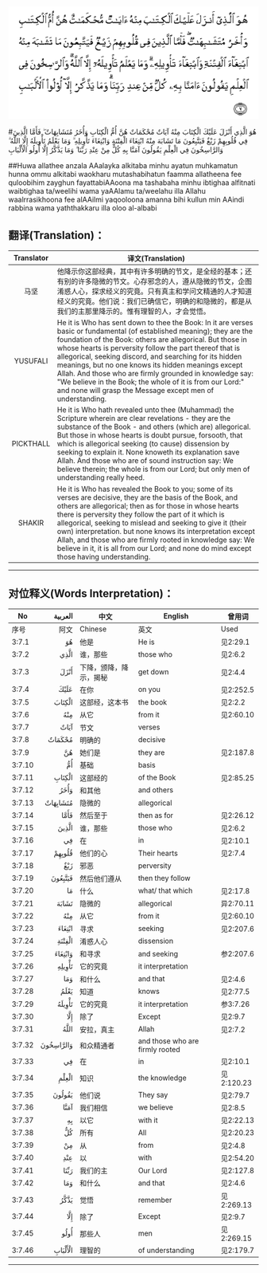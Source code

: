 ![003:007](images/003_007.gif)

#هُوَ الَّذِي أَنْزَلَ عَلَيْكَ الْكِتَابَ مِنْهُ آيَاتٌ مُحْكَمَاتٌ هُنَّ أُمُّ الْكِتَابِ وَأُخَرُ مُتَشَابِهَاتٌ ۖ فَأَمَّا الَّذِينَ فِي قُلُوبِهِمْ زَيْغٌ فَيَتَّبِعُونَ مَا تَشَابَهَ مِنْهُ ابْتِغَاءَ الْفِتْنَةِ وَابْتِغَاءَ تَأْوِيلِهِ ۗ وَمَا يَعْلَمُ تَأْوِيلَهُ إِلَّا اللَّهُ ۗ وَالرَّاسِخُونَ فِي الْعِلْمِ يَقُولُونَ آمَنَّا بِهِ كُلٌّ مِنْ عِنْدِ رَبِّنَا ۗ وَمَا يَذَّكَّرُ إِلَّا أُولُو الْأَلْبَابِ 

##Huwa allathee anzala AAalayka alkitaba minhu ayatun muhkamatun hunna ommu alkitabi waokharu mutashabihatun faamma allatheena fee quloobihim zayghun fayattabiAAoona ma tashabaha minhu ibtighaa alfitnati waibtighaa ta/weelihi wama yaAAlamu ta/weelahu illa Allahu waalrrasikhoona fee alAAilmi yaqooloona amanna bihi kullun min AAindi rabbina wama yaththakkaru illa oloo al-albabi 

## 翻译(Translation)：

| Translator | 译文(Translation)                                            |
| :--------: | ------------------------------------------------------------ |
|    马坚    | 他降示你这部经典，其中有许多明确的节文，是全经的基本；还有别的许多隐微的节文。心存邪念的人，遵从隐微的节文，企图淆惑人心，探求经义的究竟。只有真主和学问文精通的人才知道经义的究竟。他们说：我们已确信它，明确的和隐微的，都是从我们的主那里降示的。惟有理智的人，才会觉悟。 |
|  YUSUFALI  | He it is Who has sent down to thee the Book: In it are verses basic or fundamental (of established meaning); they are the foundation of the Book: others are allegorical. But those in whose hearts is perversity follow the part thereof that is allegorical, seeking discord, and searching for its hidden meanings, but no one knows its hidden meanings except Allah. And those who are firmly grounded in knowledge say: "We believe in the Book; the whole of it is from our Lord:" and none will grasp the Message except men of understanding. |
| PICKTHALL  | He it is Who hath revealed unto thee (Muhammad) the Scripture wherein are clear revelations - they are the substance of the Book - and others (which are) allegorical. But those in whose hearts is doubt pursue, forsooth, that which is allegorical seeking (to cause) dissension by seeking to explain it. None knoweth its explanation save Allah. And those who are of sound instruction say: We believe therein; the whole is from our Lord; but only men of understanding really heed. |
|   SHAKIR   | He it is Who has revealed the Book to you; some of its verses are decisive, they are the basis of the Book, and others are allegorical; then as for those in whose hearts there is perversity they follow the part of it which is allegorical, seeking to mislead and seeking to give it (their own) interpretation. but none knows its interpretation except Allah, and those who are firmly rooted in knowledge say: We believe in it, it is all from our Lord; and none do mind except those having understanding. |

---

## 对位释义(Words Interpretation)：

| No   | العربية | 中文    | English | 曾用词 |
| ---- | ------: | ------- | ------- | ------ |
| 序号 |    阿文 | Chinese | 英文    | Used   |
| 3:7.1  | هُوَ        | 他是                   | He is                           | 见2:29.1   |
| 3:7.2  | الَّذِي      | 谁，那些               | those who                       | 见2:6.2    |
| 3:7.3  | أَنْزَلَ      | 下降，颁降，降示，揭秘 | get down                        | 见2:4.4    |
| 3:7.4  | عَلَيْكَ      | 在你                   | on you                          | 见2:252.5  |
| 3:7.5  | الْكِتَابَ    | 这部经，这本书         | the book                        | 见2:2.2    |
| 3:7.6  | مِنْهُ       | 从它                   | from it                         | 见2:60.10  |
| 3:7.7  | آيَاتٌ      | 节文                   | verses                          |            |
| 3:7.8  | مُحْكَمَاتٌ    | 明确的                 | decisive                        |            |
| 3:7.9  | هُنَّ        | 她们是                 | they are                        | 见2:187.8  |
| 3:7.10 | أُمُّ        | 基础                   | basis                           |            |
| 3:7.11 | الْكِتَابِ    | 这部经的               | of the Book                     | 见2:85.25  |
| 3:7.12 | وَأُخَرُ      | 和其他                 | and others                      |            |
| 3:7.13 | مُتَشَابِهَاتٌ  | 隐微的                 | allegorical                     |            |
| 3:7.14 | فَأَمَّا      | 然后至于               | then as for                     | 见2:26.12  |
| 3:7.15 | الَّذِينَ     | 谁，那些               | those who                       | 见2:6.2    |
| 3:7.16 | فِي        | 在                     | in                              | 见2:10.1   |
| 3:7.17 | قُلُوبِهِمْ    | 他们的心               | Their hearts                    | 见2:7.4    |
| 3:7.18 | زَيْغٌ       | 邪恶                   | perversity                      |            |
| 3:7.19 | فَيَتَّبِعُونَ   | 然后他们遵从           | then they follow                |            |
| 3:7.20 | مَا        | 什么                   | what/ that which                | 见2:17.8   |
| 3:7.21 | تَشَابَهَ     | 隐微的                 | allegorical                     | 异2:70.11  |
| 3:7.22 | مِنْهُ       | 从它                   | from it                         | 见2:60.10  |
| 3:7.23 | ابْتِغَاءَ    | 寻求                   | seeking                         | 见2:207.6  |
| 3:7.24 | الْفِتْنَةِ    | 淆惑人心               | dissension                      |            |
| 3:7.25 | وَابْتِغَاءَ   | 和寻求                 | and seeking                     | 参2:207.6  |
| 3:7.26 | تَأْوِيلِهِ    | 它的究竟               | it interpretation               |            |
| 3:7.27 | وَمَا       | 和什么                 | and that                        | 见2:4.6    |
| 3:7.28 | يَعْلَمُ      | 知道                   | knows                           | 见2:77.5   |
| 3:7.29 | تَأْوِيلَهُ    | 它的究竟               | it interpretation               | 参3:7.26   |
| 3:7.30 | إِلَّا       | 除了                   | Except                          | 见2:9.7    |
| 3:7.31 | اللَّهُ      | 安拉，真主             | Allah                           | 见2:7.2 |
| 3:7.32 | وَالرَّاسِخُونَ | 和众精通者             | and those who are firmly rooted |            |
| 3:7.33 | فِي        | 在                     | in                              | 见2:10.1   |
| 3:7.34 | الْعِلْمِ     | 知识                   | the knowledge                   | 见2:120.23 |
| 3:7.35 | يَقُولُونَ    | 他们说                 | They say                        | 见2:79.7   |
| 3:7.36 | آمَنَّا      | 我们相信               | we believe                      | 见2:8.5    |
| 3:7.37 | بِهِ        | 以它                   | with it                         | 见2:22.13  |
| 3:7.38 | كُلٌّ        | 所有                   | All                             | 见2:20.23  |
| 3:7.39 | مِنْ        | 从                     | from                            | 见2:4.8    |
| 3:7.40 | عِنْدِ       | 以                     | with                            | 见2:54.20  |
| 3:7.41 | رَبِّنَا      | 我们的主               | Our Lord                        | 见2:127.8  |
| 3:7.42 | وَمَا       | 和什么                 | and that                        | 见2:4.6    |
| 3:7.43 | يَذَّكَّرُ      | 觉悟                   | remember                        | 见2:269.13 |
| 3:7.44 | إِلَّا       | 除了                   | Except                          | 见2:9.7    |
| 3:7.45 | أُولُو      | 那些人                 | men                             | 见2:269.15 |
| 3:7.46 | الْأَلْبَابِ   | 理智的                 | of understanding                | 见2:179.7  |

---
